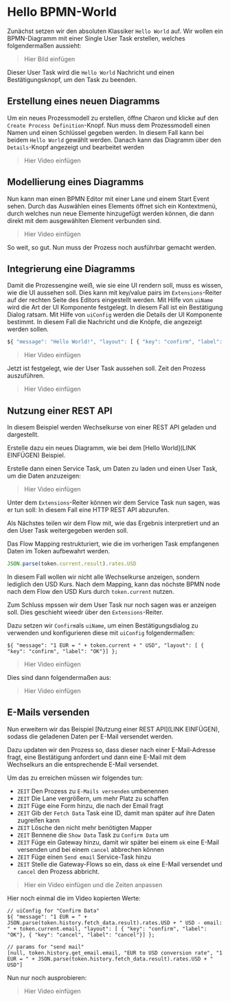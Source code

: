 # Hello BPMN-World

Zunächst setzen wir den absoluten Klassiker `Hello World` auf.
Wir wollen ein BPMN-Diagramm mit einer Single User Task erstellen, welches folgendermaßen aussieht:

> Hier Bild einfügen

Dieser User Task wird die `Hello World` Nachricht und einen Bestätigungsknopf, um den Task zu beenden.

## Erstellung eines neuen Diagramms

Um ein neues Prozessmodell zu erstellen, öffne Charon und klicke auf den `Create Process Definition`-Knopf.
Nun muss dem Prozessmodell einen Namen und einen Schlüssel gegeben werden.
In diesem Fall kann bei beidem `Hello World` gewählt werden.
Danach kann das Diagramm über den `Details`-Knopf angezeigt und bearbeitet werden

> Hier Video einfügen

## Modellierung eines Diagramms

Nun kann man einen BPMN Editor mit einer Lane und einem Start Event sehen.
Durch das Auswählen eines Elements öffnet sich ein Kontextmenü, durch welches nun neue Elemente hinzugefügt werden können, die dann direkt mit dem ausgewählten Element verbunden sind.

> Hier Video einfügen

So weit, so gut. Nun muss der Prozess noch ausführbar gemacht werden.

## Integrierung eine Diagramms

Damit die Prozessengine weiß, wie sie eine UI rendern soll, muss es wissen, wie die UI aussehen soll.
Dies kann mit key/value pairs im `Extensions`-Reiter auf der rechten Seite des Editors eingestellt werden.
Mit Hilfe von `uiName` wird die Art der UI Komponente festgelegt.
In diesem Fall ist ein Bestätigung Dialog ratsam.
Mit Hilfe von `uiConfig` werden die Details der UI Komponente bestimmt.
In diesem Fall die Nachricht und die Knöpfe, die angezeigt werden sollen.

```javascript
${ "message": "Hello World!", "layout": [ { "key": "confirm", "label": "OK" } ] };
```

> Hier Video einfügen

Jetzt ist festgelegt, wie der User Task aussehen soll. Zeit den Prozess auszuführen.

> Hier Video einfügen

## Nutzung einer REST API

In diesem Beispiel werden Wechselkurse von einer REST API geladen und dargestellt.

Erstelle dazu ein neues Diagramm, wie bei dem [Hello World](LINK EINFÜGEN) Beispiel.

Erstelle dann einen Service Task, um Daten zu laden und einen User Task, um die Daten anzuzeigen:

> Hier Video einfügen


Unter dem `Extensions`-Reiter können wir dem Service Task nun sagen, was er tun soll:
In diesem Fall eine HTTP REST API abzurufen.

Als Nächstes teilen wir dem Flow mit, wie das Ergebnis interpretiert und an den User Task weitergegeben werden soll.

Das Flow Mapping restrukturiert, wie die im vorherigen Task empfangenen Daten im Token aufbewahrt werden.

```javascript
JSON.parse(token.current.result).rates.USD 
```

In diesem Fall wollen wir nicht alle Wechselkurse anzeigen, sondern lediglich den USD Kurs. Nach dem Mapping, kann das nöchste BPMN node nach dem Flow den USD Kurs durch `token.current` nutzen.

Zum Schluss mpssen wir dem User Task nur noch sagen was er anzeigen soll. Dies geschieht wieedr über den `Extensions`-Reiter.

Dazu setzen wir `Confirm`als `uiName`, um einen Bestätigungsdialog zu verwenden und konfigurieren diese mit `uiConfig` folgendermaßen:

```
${ "message": "1 EUR = " + token.current + " USD", "layout": [ { "key": "confirm", "label": "OK"}] };
```

> Hier Video einfügen

Dies sind dann folgendermaßen aus:

> Hier Video einfügen
 
 
## E-Mails versenden

Nun erweitern wir das Beispiel [Nutzung einer REST API](LINK EINFÜGEN), sodass die geladenen Daten per E-Mail versendet werden.

Dazu updaten wir den Prozess so, dass dieser nach einer E-Mail-Adresse fragt, eine Bestätigung anfordert und dann eine E-Mail mit dem Wechselkurs an die entsprechende E-Mail versendet.

Um das zu erreichen müssen wir folgendes tun:

* `ZEIT` Den Prozess zu `E-Mails versenden` umbenennen
* `ZEIT` Die Lane vergrößern, um mehr Platz zu schaffen
* `ZEIT` Füge eine Form hinzu, die nach der Email fragt
* `ZEIT` Gib der `Fetch Data` Task eine ID, damit man später auf ihre Daten zugreifen kann
* `ZEIT` Lösche den nicht mehr benötigten Mapper
* `ZEIT` Bennene die `Show Data` Task zu `Confirm Data` um
* `ZEIT` Füge ein Gateway hinzu, damit wir später bei einem `ok` eine E-Mail versenden und bei einem `cancel` abbrechen können
* `ZEIT` Füge einen `Send email` Service-Task hinzu
* `ZEIT` Stelle die Gateway-Flows so ein, dass `ok` eine E-Mail versendet und `cancel` den Prozess abbricht.

>  Hier ein Video einfügen und die Zeiten anpassen


Hier noch einmal die im Video kopierten Werte:

```
// uiConfig for "Confirm Data"
${ "message": "1 EUR = " + JSON.parse(token.history.fetch_data.result).rates.USD + " USD - email: " + token.current.email, "layout": [ { "key": "confirm", "label": "OK"}, { "key": "cancel", "label": "cancel"}] };

// params for "send mail"
[null, token.history.get_email.email, "EUR to USD conversion rate", "1 EUR = " + JSON.parse(token.history.fetch_data.result).rates.USD + " USD"]
```

Nun nur noch ausprobieren:

> Hier Video einfügen